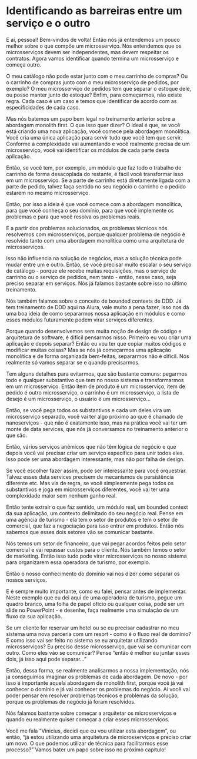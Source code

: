 # Identificando as barreiras entre um serviço e o outro
E aí, pessoal! Bem-vindos de volta! Então nós já entendemos um pouco melhor sobre o que compõe um microsserviço. Nós entendemos que os microsserviços devem ser independentes, mas devem respeitar os contratos. Agora vamos identificar quando termina um microsserviço e começa outro.

O meu catálogo não pode estar junto com o meu carrinho de compras? Ou o carrinho de compras junto com o meu microsserviço de pedidos, por exemplo? O meu microsserviço de pedidos tem que separar o estoque dele, ou posso manter junto do estoque? Enfim, para começarmos, não existe regra. Cada caso é um caso e temos que identificar de acordo com as especificidades de cada caso.

Mas nós batemos um papo bem legal no treinamento anterior sobre a abordagem monolith first. O que isso quer dizer? O ideal é que, se você está criando uma nova aplicação, você comece pela abordagem monolítica. Você cria uma única aplicação para servir tudo que você tem que servir. Conforme a complexidade vai aumentando e você realmente precisa de um microsserviço, você vai identificar os módulos de cada parte desta aplicação.

Então, se você tem, por exemplo, um módulo que faz todo o trabalho de carrinho de forma desacoplada do restante, é fácil você transformar isso em um microsserviço. Se a parte de carrinho está diretamente ligada com a parte de pedido, talvez faça sentido no seu negócio o carrinho e o pedido estarem no mesmo microsserviço.

Então, por isso a ideia é que você comece com a abordagem monolítica, para que você conheça o seu domínio, para que você implemente os problemas e para que você resolva os problemas reais.

E a partir dos problemas solucionados, os problemas técnicos nós resolvemos com microsserviços, porque qualquer problema de negócio é resolvido tanto com uma abordagem monolítica como uma arquitetura de microsserviços.

Isso não influencia na solução de negócios, mas a solução técnica pode mudar entre um e outro. Então, se você precisar muito escalar o seu serviço de catálogo - porque ele recebe muitas requisições, mas o serviço de carrinho ou o serviço de pedidos, nem tanto - então, nesse caso, seja preciso separar em serviços. Nós já falamos bastante sobre isso no último treinamento.

Nós também falamos sobre o conceito de bounded contexts de DDD. Já tem treinamento de DDD aqui na Alura, vale muito a pena fazer, isso nos dá uma boa ideia de como separarmos nossa aplicação em módulos e como esses módulos futuramente podem virar serviços diferentes.

Porque quando desenvolvemos sem muita noção de design de código e arquitetura de software, é difícil pensarmos nisso. Primeiro eu vou criar uma aplicação e depois separar? Então eu vou ter que copiar muitos códigos e modificar muitas coisas? Mas se nós já começarmos uma aplicação monolítica e de forma organizada bem-feitas, separarmos não é difícil. Nós realmente só vamos separar se e quando precisarmos.

Tem alguns detalhes para evitarmos, que são bastante comuns: pegarmos todo e qualquer substantivo que tem no nosso sistema e transformarmos em um microsserviço. Então item de produto é um microsserviço, item de pedido é outro microsserviço, o carrinho é um microsserviço, a lista de desejo é um microsserviço, o usuário é um microsserviço...

Então, se você pega todos os substantivos e cada um deles vira um microsserviço separado, você vai ter algo próximo ao que é chamado de nanoserviços - que não é exatamente isso, mas na prática você vai ter um monte de data services, que nós já conversamos no treinamento anterior o que são.

Então, vários serviços anêmicos que não têm lógica de negócio e que depois você vai precisar criar um serviço específico para unir todos eles. Isso pode ser uma abordagem interessante, mas não por falha de design.

Se você escolher fazer assim, pode ser interessante para você orquestrar. Talvez esses data services precisem de mecanismos de persistência diferente etc. Mas via de regra, se você simplesmente pega todos os substantivos e joga em microsserviços diferentes, você vai ter uma complexidade maior sem nenhum ganho real.

Então tente extrair o que faz sentido, um módulo real, um bounded context da sua aplicação, um contexto delimitado do seu negócio real. Pense em uma agência de turismo - ela tem o setor de produtos e tem o setor de comercial, que faz a negociação para isso entrar em produtos. Então nós sabemos que esses dois setores vão se comunicar bastante.

Nós temos um setor de financeiro, que vai pegar acordos feitos pelo setor comercial e vai repassar custos para o cliente. Nós também temos o setor de marketing. Então isso tudo pode virar microsserviços no nosso sistema para organizarem essa operadora de turismo, por exemplo.

Então o nosso conhecimento do domínio vai nos dizer como separar os nossos serviços.

E é sempre muito importante, como eu falei, pensar antes de implementar. Neste exemplo que eu dei aqui de uma operadora de turismo, pegue um quadro branco, uma folha de papel ofício ou qualquer coisa, pode ser um slide no PowerPoint - e desenhe, faça realmente uma simulação de um fluxo da sua aplicação.

Se um cliente for reservar um hotel ou se eu precisar cadastrar no meu sistema uma nova parceria com um resort - como é o fluxo real de domínio? E como isso vai ser feito no sistema se eu arquitetar utilizando microsserviços? Eu preciso desse microsserviço, que vai se comunicar com outro. Como eles vão se comunicar? Pense “então é melhor eu juntar esses dois, já isso aqui pode separar...”

Então, dessa forma, se realmente analisarmos a nossa implementação, nós já conseguimos imaginar os problemas de cada abordagem. De novo - por isso é importante aquela abordagem de monolith first, porque você já vai conhecer o domínio e já vai conhecer os problemas do negócio. Aí você vai poder pensar em resolver problemas técnicos e problemas da solução, porque os problemas de negócio já foram resolvidos.

Nós falamos bastante sobre começar a arquitetar os microsserviços e quando eu realmente quiser começar a criar esses microsserviços.

Você me fala “Vinicius, decidi que eu vou utilizar esta abordagem”, ou então, “já estou utilizando uma arquitetura de microsserviços e preciso criar um novo. O que podemos utilizar de técnica para facilitarmos esse processo?” Vamos bater um papo sobre isso no próximo capítulo!